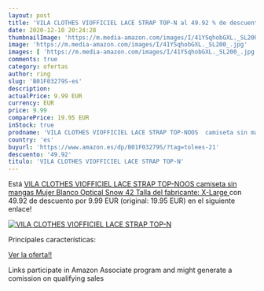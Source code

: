 ```yaml
---
layout: post
title: 'VILA CLOTHES VIOFFICIEL LACE STRAP TOP-N al 49.92 % de descuento'
date: 2020-12-10 20:24:28
thumbnailImage: 'https://m.media-amazon.com/images/I/41YSqhobGXL._SL200_.jpg'
image: 'https://m.media-amazon.com/images/I/41YSqhobGXL._SL200_.jpg'
images: [ 'https://m.media-amazon.com/images/I/41YSqhobGXL._SL200_.jpg' ]
comments: true
category: ofertas
author: ring
slug: 'B01F03279S-es'
description:
actualPrice: 9.99 EUR
currency: EUR
price: 9.99
comparePrice: 19.95 EUR
inStock: true
prodname: 'VILA CLOTHES VIOFFICIEL LACE STRAP TOP-NOOS  camiseta sin mangas Mujer  Blanco  Optical Snow   42  Talla del fabricante: X-Large '
country: 'es'
buyurl: 'https://www.amazon.es/dp/B01F03279S/?tag=tolees-21'
descuento: '49.92'
titulo: 'VILA CLOTHES VIOFFICIEL LACE STRAP TOP-N'
---
```


Está [VILA CLOTHES VIOFFICIEL LACE STRAP TOP-NOOS  camiseta sin mangas Mujer  Blanco  Optical Snow   42  Talla del fabricante: X-Large ](https://www.amazon.es/dp/B01F03279S/?tag=tolees-21) con 49.92 de descuento por 9.99 EUR (original: 19.95 EUR) en el siguiente enlace!

[![VILA CLOTHES VIOFFICIEL LACE STRAP TOP-N](https://m.media-amazon.com/images/I/41YSqhobGXL._SL200_.jpg)](https://www.amazon.es/dp/B01F03279S/?tag=tolees-21)

Principales características:


[Ver la oferta!!](https://www.amazon.es/dp/B01F03279S/?tag=tolees-21)

Links participate in Amazon Associate program and might generate a comission on qualifying sales


